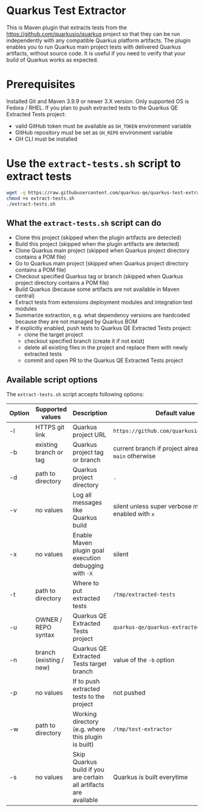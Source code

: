 # Quarkus Test Extractor

This is Maven plugin that extracts tests from the https://github.com/quarkusio/quarkus project so that they can be run independently with any compatible Quarkus platform artifacts.
The plugin enables you to run Quarkus main project tests with delivered Quarkus artifacts, without source code.
It is useful if you need to verify that your build of Quarkus works as expected.

# Prerequisites

Installed Git and Maven 3.9.9 or newer 3.X version. Only supported OS is Fedora / RHEL.
If you plan to push extracted tests to the Quarkus QE Extracted Tests project:
- valid GitHub token must be available as `GH_TOKEN` environment variable
- GitHub repository must be set as `GH_REPO` environment variable
- GH CLI must be installed

# Use the `extract-tests.sh` script to extract tests

```bash
wget -q https://raw.githubusercontent.com/quarkus-qe/quarkus-test-extractor/refs/heads/main/extract-tests.sh
chmod +x extract-tests.sh
./extract-tests.sh
```

## What the `extract-tests.sh` script can do

* Clone this project (skipped when the plugin artifacts are detected)
* Build this project (skipped when the plugin artifacts are detected)
* Clone Quarkus main project (skipped when Quarkus project directory contains a POM file)
* Go to Quarkus main project (skipped when Quarkus project directory contains a POM file)
* Checkout specified Quarkus tag or branch (skipped when Quarkus project directory contains a POM file)
* Build Quarkus (because some artifacts are not available in Maven central)
* Extract tests from extensions deployment modules and integration test modules
* Summarize extraction, e.g. what dependency versions are hardcoded because they are not managed by Quarkus BOM
* If explicitly enabled, push tests to Quarkus QE Extracted Tests project:
  * clone the target project
  * checkout specified branch (create it if not exist)
  * delete all existing files in the project and replace them with newly extracted tests
  * commit and open PR to the Quarkus QE Extracted Tests project

## Available script options

The `extract-tests.sh` script accepts following options:

| Option | Supported values        | Description                                                       | Default value                                               |
|--------|-------------------------|-------------------------------------------------------------------|-------------------------------------------------------------|
| -l     | HTTPS git link          | Quarkus project URL                                               | `https://github.com/quarkusio/quarkus.git`                  |
| -b     | existing branch or tag  | Quarkus project tag or branch                                     | current branch if project already existed, `main` otherwise |
| -d     | path to directory       | Quarkus project directory                                         | `.`                                                         |
| -v     | no values               | Log all messages like Quarkus build                               | silent unless super verbose mode is enabled with `x`        |
| -x     | no values               | Enable Maven plugin goal execution debugging with `-X`            | silent                                                      |
| -t     | path to directory       | Where to put extracted tests                                      | `/tmp/extracted-tests`                                      |
| -u     | OWNER / REPO syntax     | Quarkus QE Extracted Tests project                                | `quarkus-qe/quarkus-extracted-tests`                        |
| -n     | branch (existing / new) | Quarkus QE Extracted Tests target branch                          | value of the `-b` option                                    |
| -p     | no values               | If to push extracted tests to the project                         | not pushed                                                  |
| -w     | path to directory       | Working directory (e.g. where this plugin is built)               | `/tmp/test-extractor`                                       |
| -s     | no values               | Skip Quarkus build if you are certain all artifacts are available | Quarkus is built everytime                                  |

